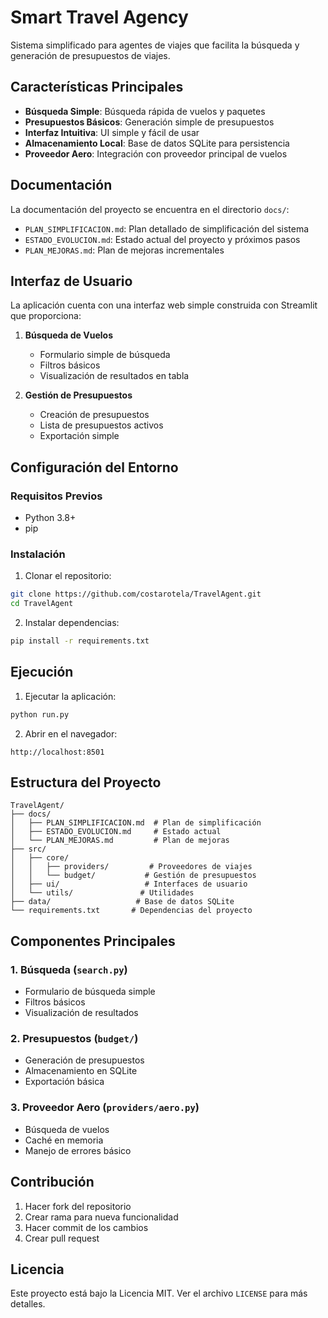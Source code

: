 # Smart Travel Agency 

Sistema simplificado para agentes de viajes que facilita la búsqueda y generación de presupuestos de viajes.

## Características Principales

- **Búsqueda Simple**: Búsqueda rápida de vuelos y paquetes
- **Presupuestos Básicos**: Generación simple de presupuestos
- **Interfaz Intuitiva**: UI simple y fácil de usar
- **Almacenamiento Local**: Base de datos SQLite para persistencia
- **Proveedor Aero**: Integración con proveedor principal de vuelos

## Documentación

La documentación del proyecto se encuentra en el directorio `docs/`:

- `PLAN_SIMPLIFICACION.md`: Plan detallado de simplificación del sistema
- `ESTADO_EVOLUCION.md`: Estado actual del proyecto y próximos pasos
- `PLAN_MEJORAS.md`: Plan de mejoras incrementales

## Interfaz de Usuario

La aplicación cuenta con una interfaz web simple construida con Streamlit que proporciona:

1. **Búsqueda de Vuelos**
   - Formulario simple de búsqueda
   - Filtros básicos
   - Visualización de resultados en tabla

2. **Gestión de Presupuestos**
   - Creación de presupuestos
   - Lista de presupuestos activos
   - Exportación simple

## Configuración del Entorno

### Requisitos Previos
- Python 3.8+
- pip

### Instalación

1. Clonar el repositorio:
```bash
git clone https://github.com/costarotela/TravelAgent.git
cd TravelAgent
```

2. Instalar dependencias:
```bash
pip install -r requirements.txt
```

## Ejecución

1. Ejecutar la aplicación:
```bash
python run.py
```

2. Abrir en el navegador:
```
http://localhost:8501
```

## Estructura del Proyecto

```
TravelAgent/
├── docs/
│   ├── PLAN_SIMPLIFICACION.md  # Plan de simplificación
│   ├── ESTADO_EVOLUCION.md     # Estado actual
│   └── PLAN_MEJORAS.md         # Plan de mejoras
├── src/
│   ├── core/
│   │   ├── providers/         # Proveedores de viajes
│   │   └── budget/           # Gestión de presupuestos
│   ├── ui/                   # Interfaces de usuario
│   └── utils/               # Utilidades
├── data/                   # Base de datos SQLite
└── requirements.txt       # Dependencias del proyecto
```

## Componentes Principales

### 1. Búsqueda (`search.py`)
- Formulario de búsqueda simple
- Filtros básicos
- Visualización de resultados

### 2. Presupuestos (`budget/`)
- Generación de presupuestos
- Almacenamiento en SQLite
- Exportación básica

### 3. Proveedor Aero (`providers/aero.py`)
- Búsqueda de vuelos
- Caché en memoria
- Manejo de errores básico

## Contribución

1. Hacer fork del repositorio
2. Crear rama para nueva funcionalidad
3. Hacer commit de los cambios
4. Crear pull request

## Licencia

Este proyecto está bajo la Licencia MIT. Ver el archivo `LICENSE` para más detalles.
